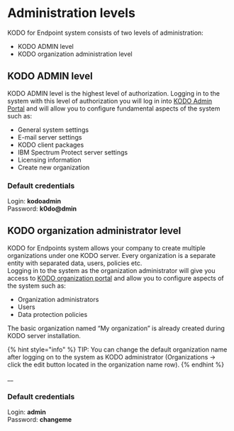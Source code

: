 # Administration levels

KODO for Endpoint system consists of two levels of administration:

* KODO ADMIN level
* KODO organization administration level

## KODO ADMIN level

KODO ADMIN level is the highest level of authorization. Logging in to the system with this level of authorization you will log in into [KODO Admin Portal](kodo-admin-portal/) and will allow you to configure fundamental aspects of the system such as:

* General system settings
* E-mail server settings
* KODO client packages
* IBM Spectrum Protect server settings
* Licensing information
* Create new organization

### Default credentials

Login: **kodoadmin**  
Password: **k0do@dmin**

## KODO organization administrator level

KODO for Endpoints system allows your company to create multiple organizations under one KODO server. Every organization is a separate entity with separated data, users, policies etc.  
Logging in to the system as the organization administrator will give you access to [KODO organization portal](kodo-organization-portal/) and allow you to configure aspects of the system such as:

* Organization administrators
* Users
* Data protection policies

The basic organization named “My organization” is already created during KODO server installation.

{% hint style="info" %}
TIP: You can change the default organization name after logging on to the system as KODO administrator \(Organizations -&gt; click the edit button located in the organization name row\).
{% endhint %}

\_\_

### Default credentials

Login: **admin**  
Password: **changeme**

